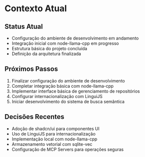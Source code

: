 # Contexto Atual

## Status Atual
- Configuração do ambiente de desenvolvimento em andamento
- Integração inicial com node-llama-cpp em progresso
- Estrutura básica do projeto concluída
- Definição da arquitetura finalizada

## Próximos Passos
1. Finalizar configuração do ambiente de desenvolvimento
2. Completar integração básica com node-llama-cpp
3. Implementar interface básica de gerenciamento de repositórios
4. Configurar internacionalização com LinguiJS
5. Iniciar desenvolvimento do sistema de busca semântica

## Decisões Recentes
- Adoção de shadcn/ui para componentes UI
- Uso de LinguiJS para internacionalização
- Implementação local com node-llama-cpp
- Armazenamento vetorial com sqlite-vec
- Configuração de MCP Servers para operações seguras
